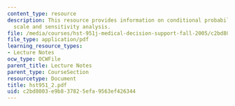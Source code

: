 ```yaml
---
content_type: resource
description: This resource provides information on conditional probabilities, utility
  scale and sensitivity analysis.
file: /media/courses/hst-951j-medical-decision-support-fall-2005/c2bd8003e9b837825efa9563ef426344_hst951_2.pdf
file_type: application/pdf
learning_resource_types:
- Lecture Notes
ocw_type: OCWFile
parent_title: Lecture Notes
parent_type: CourseSection
resourcetype: Document
title: hst951_2.pdf
uid: c2bd8003-e9b8-3782-5efa-9563ef426344
---
```

